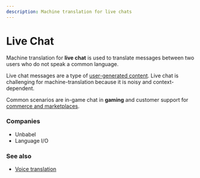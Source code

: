 ```yaml
---
description: Machine translation for live chats
---
```


# Live Chat

Machine translation for **live chat** is used to translate messages between two users who do not speak a common language.

Live chat messages are a type of [user-generated content](https://github.com/machinetranslate/machinetranslate.org/pull/user-generated-content). Live chat is challenging for machine-translation because it is noisy and context-dependent.

Common scenarios are in-game chat in **gaming** and customer support for [commerce and marketplaces](https://github.com/machinetranslate/machinetranslate.org/pull/commerce-and-marketplaces).

### Companies
- Unbabel
- Language I/O

### See also
- [Voice translation](https://github.com/machinetranslate/machinetranslate.org/pull/voice-translation)
